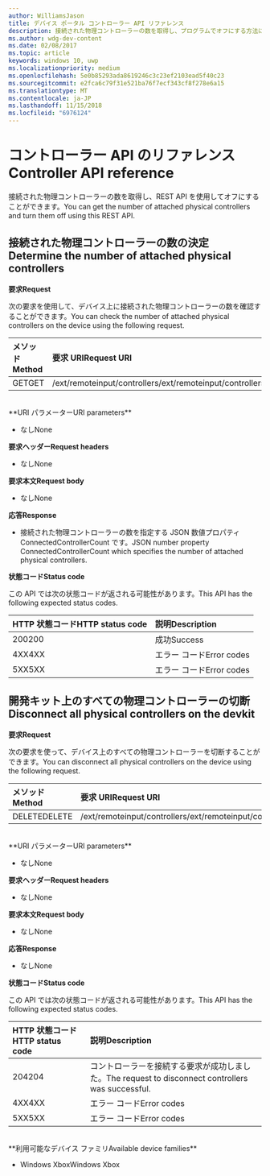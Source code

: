 ```yaml
---
author: WilliamsJason
title: デバイス ポータル コントローラー API リファレンス
description: 接続された物理コントローラーの数を取得し、プログラムでオフにする方法について説明します。
ms.author: wdg-dev-content
ms.date: 02/08/2017
ms.topic: article
keywords: windows 10, uwp
ms.localizationpriority: medium
ms.openlocfilehash: 5e0b85293ada8619246c3c23ef2103ead5f40c23
ms.sourcegitcommit: e2fca6c79f31e521ba76f7ecf343cf8f278e6a15
ms.translationtype: MT
ms.contentlocale: ja-JP
ms.lasthandoff: 11/15/2018
ms.locfileid: "6976124"
---
```

# <a name="controller-api-reference"></a><span data-ttu-id="1b3f2-104">コントローラー API のリファレンス</span><span class="sxs-lookup"><span data-stu-id="1b3f2-104">Controller API reference</span></span>   
<span data-ttu-id="1b3f2-105">接続された物理コントローラーの数を取得し、REST API を使用してオフにすることができます。</span><span class="sxs-lookup"><span data-stu-id="1b3f2-105">You can get the number of attached physical controllers and turn them off using this REST API.</span></span>

## <a name="determine-the-number-of-attached-physical-controllers"></a><span data-ttu-id="1b3f2-106">接続された物理コントローラーの数の決定</span><span class="sxs-lookup"><span data-stu-id="1b3f2-106">Determine the number of attached physical controllers</span></span>

**<span data-ttu-id="1b3f2-107">要求</span><span class="sxs-lookup"><span data-stu-id="1b3f2-107">Request</span></span>**

<span data-ttu-id="1b3f2-108">次の要求を使用して、デバイス上に接続された物理コントローラーの数を確認することができます。</span><span class="sxs-lookup"><span data-stu-id="1b3f2-108">You can check the number of attached physical controllers on the device using the following request.</span></span>

<span data-ttu-id="1b3f2-109">メソッド</span><span class="sxs-lookup"><span data-stu-id="1b3f2-109">Method</span></span>      | <span data-ttu-id="1b3f2-110">要求 URI</span><span class="sxs-lookup"><span data-stu-id="1b3f2-110">Request URI</span></span>
:------     | :-----
<span data-ttu-id="1b3f2-111">GET</span><span class="sxs-lookup"><span data-stu-id="1b3f2-111">GET</span></span> | <span data-ttu-id="1b3f2-112">/ext/remoteinput/controllers</span><span class="sxs-lookup"><span data-stu-id="1b3f2-112">/ext/remoteinput/controllers</span></span>
<br />
**<span data-ttu-id="1b3f2-113">URI パラメーター</span><span class="sxs-lookup"><span data-stu-id="1b3f2-113">URI parameters</span></span>**

- <span data-ttu-id="1b3f2-114">なし</span><span class="sxs-lookup"><span data-stu-id="1b3f2-114">None</span></span>

**<span data-ttu-id="1b3f2-115">要求ヘッダー</span><span class="sxs-lookup"><span data-stu-id="1b3f2-115">Request headers</span></span>**

- <span data-ttu-id="1b3f2-116">なし</span><span class="sxs-lookup"><span data-stu-id="1b3f2-116">None</span></span>

**<span data-ttu-id="1b3f2-117">要求本文</span><span class="sxs-lookup"><span data-stu-id="1b3f2-117">Request body</span></span>**   

- <span data-ttu-id="1b3f2-118">なし</span><span class="sxs-lookup"><span data-stu-id="1b3f2-118">None</span></span>

**<span data-ttu-id="1b3f2-119">応答</span><span class="sxs-lookup"><span data-stu-id="1b3f2-119">Response</span></span>**   

- <span data-ttu-id="1b3f2-120">接続された物理コントローラーの数を指定する JSON 数値プロパティ ConnectedControllerCount です。</span><span class="sxs-lookup"><span data-stu-id="1b3f2-120">JSON number property ConnectedControllerCount which specifies the number of attached physical controllers.</span></span>

**<span data-ttu-id="1b3f2-121">状態コード</span><span class="sxs-lookup"><span data-stu-id="1b3f2-121">Status code</span></span>**

<span data-ttu-id="1b3f2-122">この API では次の状態コードが返される可能性があります。</span><span class="sxs-lookup"><span data-stu-id="1b3f2-122">This API has the following expected status codes.</span></span>

<span data-ttu-id="1b3f2-123">HTTP 状態コード</span><span class="sxs-lookup"><span data-stu-id="1b3f2-123">HTTP status code</span></span>      | <span data-ttu-id="1b3f2-124">説明</span><span class="sxs-lookup"><span data-stu-id="1b3f2-124">Description</span></span>
:------     | :-----
<span data-ttu-id="1b3f2-125">200</span><span class="sxs-lookup"><span data-stu-id="1b3f2-125">200</span></span> | <span data-ttu-id="1b3f2-126">成功</span><span class="sxs-lookup"><span data-stu-id="1b3f2-126">Success</span></span>
<span data-ttu-id="1b3f2-127">4XX</span><span class="sxs-lookup"><span data-stu-id="1b3f2-127">4XX</span></span> | <span data-ttu-id="1b3f2-128">エラー コード</span><span class="sxs-lookup"><span data-stu-id="1b3f2-128">Error codes</span></span>
<span data-ttu-id="1b3f2-129">5XX</span><span class="sxs-lookup"><span data-stu-id="1b3f2-129">5XX</span></span> | <span data-ttu-id="1b3f2-130">エラー コード</span><span class="sxs-lookup"><span data-stu-id="1b3f2-130">Error codes</span></span>

## <a name="disconnect-all-physical-controllers-on-the-devkit"></a><span data-ttu-id="1b3f2-131">開発キット上のすべての物理コントローラーの切断</span><span class="sxs-lookup"><span data-stu-id="1b3f2-131">Disconnect all physical controllers on the devkit</span></span>

**<span data-ttu-id="1b3f2-132">要求</span><span class="sxs-lookup"><span data-stu-id="1b3f2-132">Request</span></span>**

<span data-ttu-id="1b3f2-133">次の要求を使って、デバイス上のすべての物理コントローラーを切断することができます。</span><span class="sxs-lookup"><span data-stu-id="1b3f2-133">You can disconnect all physical controllers on the device using the following request.</span></span>

<span data-ttu-id="1b3f2-134">メソッド</span><span class="sxs-lookup"><span data-stu-id="1b3f2-134">Method</span></span>      | <span data-ttu-id="1b3f2-135">要求 URI</span><span class="sxs-lookup"><span data-stu-id="1b3f2-135">Request URI</span></span>
:------     | :-----
<span data-ttu-id="1b3f2-136">DELETE</span><span class="sxs-lookup"><span data-stu-id="1b3f2-136">DELETE</span></span> | <span data-ttu-id="1b3f2-137">/ext/remoteinput/controllers</span><span class="sxs-lookup"><span data-stu-id="1b3f2-137">/ext/remoteinput/controllers</span></span>
<br />
**<span data-ttu-id="1b3f2-138">URI パラメーター</span><span class="sxs-lookup"><span data-stu-id="1b3f2-138">URI parameters</span></span>**

- <span data-ttu-id="1b3f2-139">なし</span><span class="sxs-lookup"><span data-stu-id="1b3f2-139">None</span></span>

**<span data-ttu-id="1b3f2-140">要求ヘッダー</span><span class="sxs-lookup"><span data-stu-id="1b3f2-140">Request headers</span></span>**

- <span data-ttu-id="1b3f2-141">なし</span><span class="sxs-lookup"><span data-stu-id="1b3f2-141">None</span></span>

**<span data-ttu-id="1b3f2-142">要求本文</span><span class="sxs-lookup"><span data-stu-id="1b3f2-142">Request body</span></span>**   

- <span data-ttu-id="1b3f2-143">なし</span><span class="sxs-lookup"><span data-stu-id="1b3f2-143">None</span></span>

**<span data-ttu-id="1b3f2-144">応答</span><span class="sxs-lookup"><span data-stu-id="1b3f2-144">Response</span></span>**   

- <span data-ttu-id="1b3f2-145">なし</span><span class="sxs-lookup"><span data-stu-id="1b3f2-145">None</span></span> 

**<span data-ttu-id="1b3f2-146">状態コード</span><span class="sxs-lookup"><span data-stu-id="1b3f2-146">Status code</span></span>**

<span data-ttu-id="1b3f2-147">この API では次の状態コードが返される可能性があります。</span><span class="sxs-lookup"><span data-stu-id="1b3f2-147">This API has the following expected status codes.</span></span>

<span data-ttu-id="1b3f2-148">HTTP 状態コード</span><span class="sxs-lookup"><span data-stu-id="1b3f2-148">HTTP status code</span></span>      | <span data-ttu-id="1b3f2-149">説明</span><span class="sxs-lookup"><span data-stu-id="1b3f2-149">Description</span></span>
:------     | :-----
<span data-ttu-id="1b3f2-150">204</span><span class="sxs-lookup"><span data-stu-id="1b3f2-150">204</span></span> | <span data-ttu-id="1b3f2-151">コントローラーを接続する要求が成功しました。</span><span class="sxs-lookup"><span data-stu-id="1b3f2-151">The request to disconnect controllers was successful.</span></span>
<span data-ttu-id="1b3f2-152">4XX</span><span class="sxs-lookup"><span data-stu-id="1b3f2-152">4XX</span></span> | <span data-ttu-id="1b3f2-153">エラー コード</span><span class="sxs-lookup"><span data-stu-id="1b3f2-153">Error codes</span></span>
<span data-ttu-id="1b3f2-154">5XX</span><span class="sxs-lookup"><span data-stu-id="1b3f2-154">5XX</span></span> | <span data-ttu-id="1b3f2-155">エラー コード</span><span class="sxs-lookup"><span data-stu-id="1b3f2-155">Error codes</span></span>

<br />
**<span data-ttu-id="1b3f2-156">利用可能なデバイス ファミリ</span><span class="sxs-lookup"><span data-stu-id="1b3f2-156">Available device families</span></span>**

* <span data-ttu-id="1b3f2-157">Windows Xbox</span><span class="sxs-lookup"><span data-stu-id="1b3f2-157">Windows Xbox</span></span>
